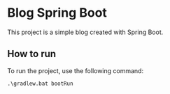 # Blog Spring Boot

This project is a simple blog created with Spring Boot.

## How to run

To run the project, use the following command:
```
.\gradlew.bat bootRun

```

